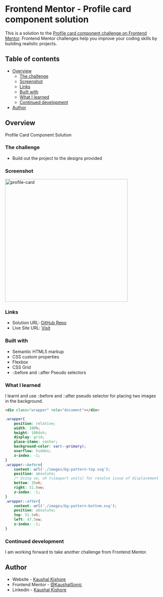 # Frontend Mentor - Profile card component solution

This is a solution to the [Profile card component challenge on Frontend Mentor](https://www.frontendmentor.io/challenges/profile-card-component-cfArpWshJ). Frontend Mentor challenges help you improve your coding skills by building realistic projects. 

## Table of contents

- [Overview](#overview)
  - [The challenge](#the-challenge)
  - [Screenshot](#screenshot)
  - [Links](#links)
  - [Built with](#built-with)
  - [What I learned](#what-i-learned)
  - [Continued development](#continued-development)
- [Author](#author)


## Overview
Profile Card Component Solution 

### The challenge

- Build out the project to the designs provided

### Screenshot
<img width="400" alt="profile-card" src="https://github.com/KaushalSonic/Frontend-Mentor/assets/88739514/655a147c-32ac-4b89-8327-af2780655a48">

### Links

- Solution URL: [GitHub Repo](https://github.com/KaushalSonic/Frontend-Mentor/tree/main/Newbie%20Challenges/profile-card-component)
- Live Site URL: [Visit](https://glistening-melomakarona-d341bc.netlify.app/)

### Built with

- Semantic HTML5 markup
- CSS custom properties
- Flexbox
- CSS Grid
- ::before and ::after Pseudo selectors

### What I learned

I learnt and use ::before and ::after pseudo selector for placing two images in the background.


```html
<div class="wrapper" role="document"></div>
```
```css
.wrapper{
    position: relative;
    width: 100%;
    height: 100dvh;
    display: grid;
    place-items: center;
    background-color: var(--primary);
    overflow: hidden;
    z-index: -1;
}
.wrapper::before{
    content: url('./images/bg-pattern-top.svg');
    position: absolute;
    /* Using vw, vh (viewport units) for resolve issue of displacement of images while upscale or downscale browser. */
    bottom: 35vh;
    right: 51.8vw;
    z-index: -1;
}
.wrapper::after{
    content: url('./images/bg-pattern-bottom.svg');
    position: absolute;
    top: 51.5vh;
    left: 47.5vw;
    z-index: -1;
}
```


### Continued development

I am working forward to take another challenge from Frontend Mentor.


## Author

- Website - [Kaushal Kishore](https://my-portfolio-one-one.vercel.app/)
- Frontend Mentor - [@KaushalSonic](https://www.frontendmentor.io/profile/KaushalSonic)
- Linkedin - [Kaushal Kishore](https://www.linkedin.com/in/kaushal-kishore-b373111a8/)
